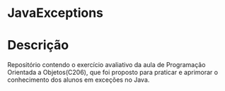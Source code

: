 # JavaExceptions

# Descrição
Repositório contendo o exercício avaliativo da aula de Programação Orientada a Objetos(C206), que foi proposto para praticar e aprimorar o conhecimento dos alunos em exceções no Java.
